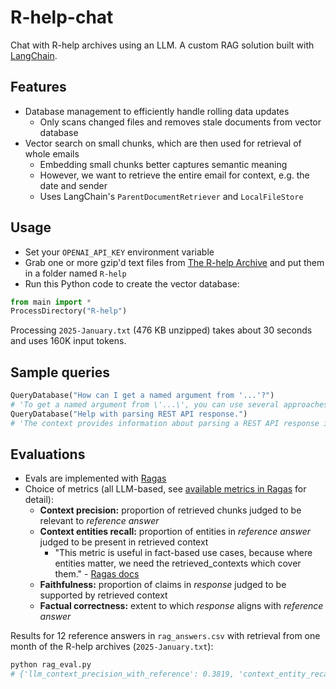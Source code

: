 # R-help-chat

Chat with R-help archives using an LLM. A custom RAG solution built with [LangChain](https://www.langchain.com/).

## Features

- Database management to efficiently handle rolling data updates
  - Only scans changed files and removes stale documents from vector database
- Vector search on small chunks, which are then used for retrieval of whole emails
  - Embedding small chunks better captures semantic meaning
  - However, we want to retrieve the entire email for context, e.g. the date and sender
  - Uses LangChain's `ParentDocumentRetriever` and `LocalFileStore`

## Usage

- Set your `OPENAI_API_KEY` environment variable
- Grab one or more gzip'd text files from [The R-help Archive](https://stat.ethz.ch/pipermail/r-help/) and put them in a folder named `R-help`
- Run this Python code to create the vector database:

```python
from main import *
ProcessDirectory("R-help")
```

Processing `2025-January.txt` (476 KB unzipped) takes about 30 seconds and uses 160K input tokens.

## Sample queries

```python
QueryDatabase("How can I get a named argument from '...'?")
# 'To get a named argument from \'...\', you can use several approaches as discussed in the context. Here are a few methods ...'
QueryDatabase("Help with parsing REST API response.")
# 'The context provides information about parsing a REST API response in JSON format using R. Specifically, it mentions that the response from the API endpoint is in JSON format and suggests using the `jsonlite` package to parse it. ...'
```

## Evaluations

- Evals are implemented with [Ragas](https://github.com/explodinggradients/ragas)
- Choice of metrics (all LLM-based, see [available metrics in Ragas](https://docs.ragas.io/en/stable/concepts/metrics/available_metrics/) for detail):
  - **Context precision:** proportion of retrieved chunks judged to be relevant to *reference answer*
  - **Context entities recall:** proportion of entities in *reference answer* judged to be present in retrieved context
    - "This metric is useful in fact-based use cases, because where entities matter, we need the retrieved_contexts which cover them." - [Ragas docs](https://docs.ragas.io/en/stable/concepts/metrics/available_metrics/context_entities_recall/)
  - **Faithfulness:** proportion of claims in *response* judged to be supported by retrieved context
  - **Factual correctness:** extent to which *response* aligns with *reference answer*

Results for 12 reference answers in `rag_answers.csv` with retrieval from one month of the R-help archives (`2025-January.txt`):

```python
python rag_eval.py
# {'llm_context_precision_with_reference': 0.3819, 'context_entity_recall': 0.2827, 'faithfulness': 0.8056, 'factual_correctness(mode=f1)': 0.6942}
```
